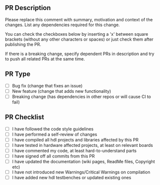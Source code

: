 ## PR Description

Please replace this comment with summary, motivation and context of the changes.
List any dependencies required for this change.

You can check the checkboxes below by inserting a 'x' between square brackets
(without any other characters or spaces) or just check them after publishing the PR.

If there is a breaking change, specify dependent PRs in description and
try to push all related PRs at the same time.


## PR Type
- [ ] Bug fix (change that fixes an issue)
- [ ] New feature (change that adds new functionality)
- [ ] Breaking change (has dependencies in other repos or will cause CI to fail)

## PR Checklist
- [ ] I have followed the code style guidelines
- [ ] I have performed a self-review of changes
- [ ] I have compiled all hdl projects and libraries affected by this PR
- [ ] I have tested in hardware affected projects, at least on relevant boards
- [ ] I have commented my code, at least hard-to-understand parts
- [ ] I have signed off all commits from this PR
- [ ] I have updated the documentation (wiki pages, ReadMe files, Copyright etc)
- [ ] I have not introduced new Warnings/Critical Warnings on compilation
- [ ] I have added new hdl testbenches or updated existing ones
